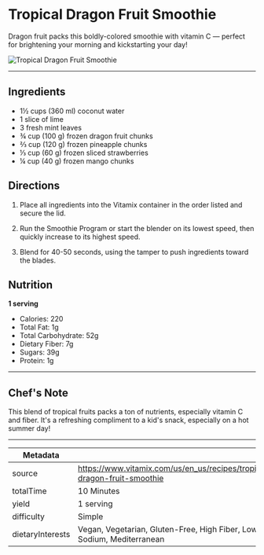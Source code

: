 # Tropical Dragon Fruit Smoothie

Dragon fruit packs this boldly-colored smoothie with vitamin C — perfect for brightening your morning and kickstarting your day!

![Tropical Dragon Fruit Smoothie](https://www.vitamix.com/content/dam/vitamix/migration/media/other/images/d/DragonFruit_470x449.png)

---

## Ingredients

- 1½ cups (360 ml) coconut water
- 1 slice of lime
- 3 fresh mint leaves
- ¾ cup (100 g) frozen dragon fruit chunks
- ⅔ cup (120 g) frozen pineapple chunks
- ⅓ cup (60 g) frozen sliced strawberries
- ¼ cup (40 g) frozen mango chunks

## Directions

1. Place all ingredients into the Vitamix container in the order listed and secure the lid.

2. Run the Smoothie Program or start the blender on its lowest speed, then quickly increase to its highest speed.

3. Blend for 40-50 seconds, using the tamper to push ingredients toward the blades.

## Nutrition

**1 serving**

- Calories: 220
- Total Fat: 1g
- Total Carbohydrate: 52g
- Dietary Fiber: 7g
- Sugars: 39g
- Protein: 1g

---

## Chef's Note

This blend of tropical fruits packs a ton of nutrients, especially vitamin C and fiber. It's a refreshing compliment to a kid's snack, especially on a hot summer day!

---

| Metadata |  |
| --- | --- |
| source | https://www.vitamix.com/us/en_us/recipes/tropical-dragon-fruit-smoothie |
| totalTime | 10 Minutes |
| yield | 1 serving |
| difficulty | Simple |
| dietaryInterests | Vegan, Vegetarian, Gluten-Free, High Fiber, Low Sodium, Mediterranean |
